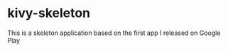 kivy-skeleton
=============

This is a skeleton application based on the first app I released on Google Play
